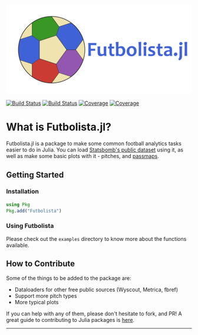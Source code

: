 <img src="logo/futbolista.png" alt="Futbolista Logo">

[![Build Status](https://travis-ci.com/sharmaabhishekk/Futbolista.jl.svg?branch=master)](https://travis-ci.com/sharmaabhishekk/Futbolista.jl)
[![Build Status](https://ci.appveyor.com/api/projects/status/github/sharmaabhishekk/Futbolista.jl?svg=true)](https://ci.appveyor.com/project/sharmaabhishekk/Futbolista-jl)
[![Coverage](https://codecov.io/gh/sharmaabhishekk/Futbolista.jl/branch/master/graph/badge.svg)](https://codecov.io/gh/sharmaabhishekk/Futbolista.jl)
[![Coverage](https://coveralls.io/repos/github/sharmaabhishekk/Futbolista.jl/badge.svg?branch=master)](https://coveralls.io/github/sharmaabhishekk/Futbolista.jl?branch=master)


# What is Futbolista.jl?

Futbolista.jl is a package to make some common football analytics tasks easier to do in Julia. You can load [Statsbomb's public dataset](https://github.com/statsbomb/open-data) using it, as well as make some basic plots with it - pitches, and [passmaps](https://sharmaabhishekk.github.io/projects/passmap). 

## Getting Started

### Installation

```julia
using Pkg
Pkg.add("Futbolista")
```
### Using Futbolista

Please check out the `examples` directory to know more about the functions available. 

## How to Contribute

Some of the things to be added to the package are:

* Dataloaders for other free public sources (Wyscout, Metrica, fbref)
* Support more pitch types 
* More typical plots

If you can help with any of them, please don't hesitate to fork, and PR! A great guide to contributing to Julia packages is [here](https://www.youtube.com/watch?v=QVmU29rCjaA&t=1796s). 

-------------------
